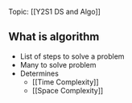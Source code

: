 Topic: [[Y2S1 DS and Algo]]

## What is algorithm
- List of steps to solve a problem
- Many to solve problem
- Determines
	- [[Time Complexity]]
	- [[Space Complexity]]